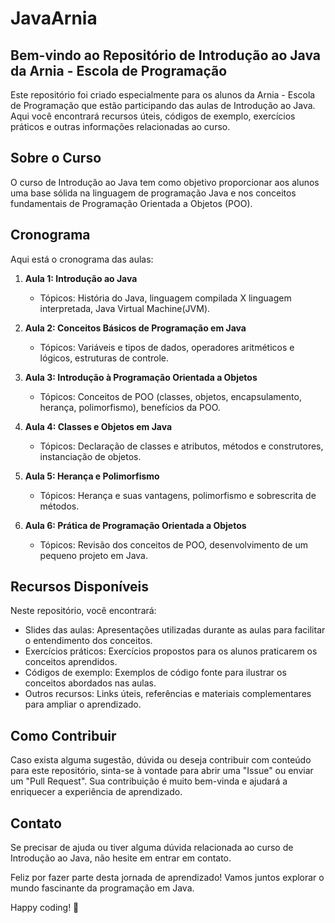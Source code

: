# JavaArnia

## Bem-vindo ao Repositório de Introdução ao Java da Arnia - Escola de Programação

Este repositório foi criado especialmente para os alunos da Arnia - Escola de Programação que estão participando das aulas de Introdução ao Java. Aqui você encontrará recursos úteis, códigos de exemplo, exercícios práticos e outras informações relacionadas ao curso.

## Sobre o Curso

O curso de Introdução ao Java tem como objetivo proporcionar aos alunos uma base sólida na linguagem de programação Java e nos conceitos fundamentais de Programação Orientada a Objetos (POO).

## Cronograma

Aqui está o cronograma das aulas:

1. **Aula 1: Introdução ao Java**

   - Tópicos: História do Java, linguagem compilada X linguagem interpretada, Java Virtual Machine(JVM).

2. **Aula 2: Conceitos Básicos de Programação em Java**

   - Tópicos: Variáveis e tipos de dados, operadores aritméticos e lógicos, estruturas de controle.

3. **Aula 3: Introdução à Programação Orientada a Objetos**

   - Tópicos: Conceitos de POO (classes, objetos, encapsulamento, herança, polimorfismo), benefícios da POO.

4. **Aula 4: Classes e Objetos em Java**

   - Tópicos: Declaração de classes e atributos, métodos e construtores, instanciação de objetos.

5. **Aula 5: Herança e Polimorfismo**

   - Tópicos: Herança e suas vantagens, polimorfismo e sobrescrita de métodos.

6. **Aula 6: Prática de Programação Orientada a Objetos**
   - Tópicos: Revisão dos conceitos de POO, desenvolvimento de um pequeno projeto em Java.

## Recursos Disponíveis

Neste repositório, você encontrará:

- Slides das aulas: Apresentações utilizadas durante as aulas para facilitar o entendimento dos conceitos.
- Exercícios práticos: Exercícios propostos para os alunos praticarem os conceitos aprendidos.
- Códigos de exemplo: Exemplos de código fonte para ilustrar os conceitos abordados nas aulas.
- Outros recursos: Links úteis, referências e materiais complementares para ampliar o aprendizado.

## Como Contribuir

Caso exista alguma sugestão, dúvida ou deseja contribuir com conteúdo para este repositório, sinta-se à vontade para abrir uma "Issue" ou enviar um "Pull Request". Sua contribuição é muito bem-vinda e ajudará a enriquecer a experiência de aprendizado.

## Contato

Se precisar de ajuda ou tiver alguma dúvida relacionada ao curso de Introdução ao Java, não hesite em entrar em contato.

Feliz por fazer parte desta jornada de aprendizado! Vamos juntos explorar o mundo fascinante da programação em Java.

Happy coding! 🚀
